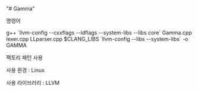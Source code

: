 "# Gamma" 

명령어

g++ \`llvm-config --cxxflags --ldflags --system-libs --libs core\` Gamma.cpp lexer.cpp  LLparser.cpp $CLANG_LIBS \`llvm-config --libs --system-libs\` -o GAMMA

팩토리 패턴 사용

사용 환경 : Linux 

사용 라이브러리 : LLVM
